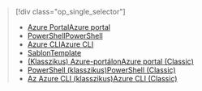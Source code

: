 > [!div class="op_single_selector"]
> * [<span data-ttu-id="103d2-101">Azure Portal</span><span class="sxs-lookup"><span data-stu-id="103d2-101">Azure portal</span></span>](../articles/virtual-network/virtual-networks-create-vnet-arm-pportal.md)
> * [<span data-ttu-id="103d2-102">PowerShell</span><span class="sxs-lookup"><span data-stu-id="103d2-102">PowerShell</span></span>](../articles/virtual-network/virtual-networks-create-vnet-arm-ps.md)
> * [<span data-ttu-id="103d2-103">Azure CLI</span><span class="sxs-lookup"><span data-stu-id="103d2-103">Azure CLI</span></span>](../articles/virtual-network/virtual-networks-create-vnet-arm-cli.md)
> * [<span data-ttu-id="103d2-104">Sablon</span><span class="sxs-lookup"><span data-stu-id="103d2-104">Template</span></span>](../articles/virtual-network/virtual-networks-create-vnet-arm-template-click.md)
> * [<span data-ttu-id="103d2-105">(Klasszikus) Azure-portálon</span><span class="sxs-lookup"><span data-stu-id="103d2-105">Azure portal (Classic)</span></span>](../articles/virtual-network/virtual-networks-create-vnet-classic-pportal.md)
> * [<span data-ttu-id="103d2-106">PowerShell (klasszikus)</span><span class="sxs-lookup"><span data-stu-id="103d2-106">PowerShell (Classic)</span></span>](../articles/virtual-network/virtual-networks-create-vnet-classic-netcfg-ps.md)
> * [<span data-ttu-id="103d2-107">Az Azure CLI (klasszikus)</span><span class="sxs-lookup"><span data-stu-id="103d2-107">Azure CLI (Classic)</span></span>](../articles/virtual-network/virtual-networks-create-vnet-classic-cli.md)
